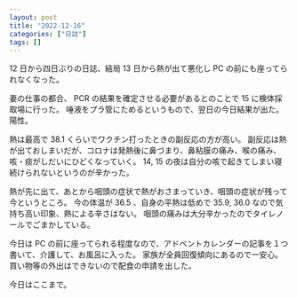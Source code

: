 ```yaml
---
layout: post
title: "2022-12-16"
categories: ["日誌"]
tags: []
---
```


12 日から四日ぶりの日誌、結局 13 日から熱が出て悪化し PC の前にも座ってられなくなった。

妻の仕事の都合、 PCR の結果を確定させる必要があるとのことで 15 に検体採取場に行った。
唾液をプラ管にためるというもので、翌日の今日結果が出た。陽性。

熱は最高で 38.1 くらいでワクチン打ったときの副反応の方が高い。
副反応は熱が出ておしまいだが、コロナは発熱後に鼻づまり、鼻粘膜の痛み、喉の痛み、咳・痰がしだいにひどくなっていく。
14, 15 の夜は自分の咳で起きてしまい寝続けられないというのが辛かった。

熱が先に出て、あとから咽頭の症状で熱がおさまっていき、咽頭の症状が残って今というところ。
今の体温が 36.5 、自身の平熱は低めで 35.9, 36.0 なので気持ち高い印象、熱による辛さはない。
咽頭の痛みは大分辛かったのでタイレノールでごまかしている。

今日は PC の前に座ってられる程度なので、アドベントカレンダーの記事を１つ書いて、介護して、お風呂に入った。
家族が全員回復傾向にあるので一安心。買い物等の外出はできないので配食の申請を出した。

今日はここまで。
